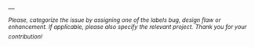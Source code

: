 

__

<sup>*Please, categorize the issue by assigning one of the labels bug, design flaw or enhancement. If applicable, please also specify the relevant project.*</sup>
<sup>*Thank you for your contribution!*</sup>
